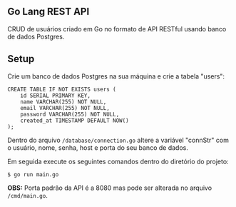 ## Go Lang REST API

CRUD de usuários criado em Go no formato de API RESTful usando banco de dados Postgres.

## Setup

Crie um banco de dados Postgres na sua máquina e crie a tabela "users":

```
CREATE TABLE IF NOT EXISTS users (
    id SERIAL PRIMARY KEY,
    name VARCHAR(255) NOT NULL,
    email VARCHAR(255) NOT NULL,
    password VARCHAR(255) NOT NULL,
    created_at TIMESTAMP DEFAULT NOW()
);
```

Dentro do arquivo `/database/connection.go` altere a variável "connStr" com o usuário, nome, senha, host e porta do seu banco de dados.

Em seguida execute os seguintes comandos dentro do diretório do projeto:

```
$ go run main.go
```

**OBS:** Porta padrão da API é a 8080 mas pode ser alterada no arquivo `/cmd/main.go`.
